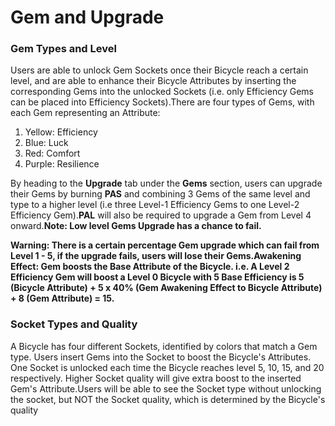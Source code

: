 # Gem and Upgrade

### Gem Types and Level <a href="#gem-types-and-level" id="gem-types-and-level"></a>

Users are able to unlock Gem Sockets once their Bicycle reach a certain level, and are able to enhance their Bicycle Attributes by inserting the corresponding Gems into the unlocked Sockets (i.e. only Efficiency Gems can be placed into Efficiency Sockets).There are four types of Gems, with each Gem representing an Attribute:

1. Yellow: Efficiency
2. Blue: Luck
3. Red: Comfort
4. Purple: Resilience

By heading to the **Upgrade** tab under the **Gems** section, users can upgrade their Gems by burning **PAS** and combining 3 Gems of the same level and type to a higher level (i.e three Level-1 Efficiency Gems to one Level-2 Efficiency Gem).**PAL** will also be required to upgrade a Gem from Level 4 onward.**Note: Low level Gems Upgrade has a chance to fail.**

**Warning: There is a certain percentage Gem upgrade which can fail from Level 1 - 5, if the upgrade fails, users will lose their Gems.Awakening Effect: Gem boosts the Base Attribute of the Bicycle. i.e. A Level 2 Efficiency Gem will boost a Level 0 Bicycle with 5 Base Efficiency is 5 (Bicycle Attribute) + 5 x 40% (Gem Awakening Effect to Bicycle Attribute) + 8 (Gem Attribute) = 15.**

### Socket Types and Quality <a href="#socket-types-and-quality" id="socket-types-and-quality"></a>

A Bicycle has four different Sockets, identified by colors that match a Gem type. Users insert Gems into the Socket to boost the Bicycle's Attributes. One Socket is unlocked each time the Bicycle reaches level 5, 10, 15, and 20 respectively. Higher Socket quality will give extra boost to the inserted Gem's Attribute.Users will be able to see the Socket type without unlocking the socket, but NOT the Socket quality, which is determined by the Bicycle's quality
